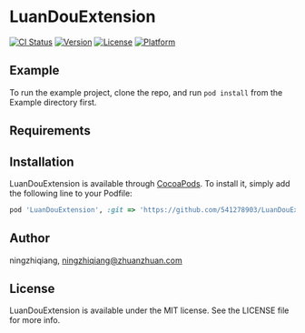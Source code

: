 # LuanDouExtension

[![CI Status](https://img.shields.io/travis/ningzhiqiang/LuanDouExtension.svg?style=flat)](https://travis-ci.org/ningzhiqiang/LuanDouExtension)
[![Version](https://img.shields.io/cocoapods/v/LuanDouExtension.svg?style=flat)](https://cocoapods.org/pods/LuanDouExtension)
[![License](https://img.shields.io/cocoapods/l/LuanDouExtension.svg?style=flat)](https://cocoapods.org/pods/LuanDouExtension)
[![Platform](https://img.shields.io/cocoapods/p/LuanDouExtension.svg?style=flat)](https://cocoapods.org/pods/LuanDouExtension)

## Example

To run the example project, clone the repo, and run `pod install` from the Example directory first.

## Requirements

## Installation

LuanDouExtension is available through [CocoaPods](https://cocoapods.org). To install
it, simply add the following line to your Podfile:

```ruby
pod 'LuanDouExtension', :git => 'https://github.com/541278903/LuanDouExtension.git'
```

## Author

ningzhiqiang, ningzhiqiang@zhuanzhuan.com

## License

LuanDouExtension is available under the MIT license. See the LICENSE file for more info.
